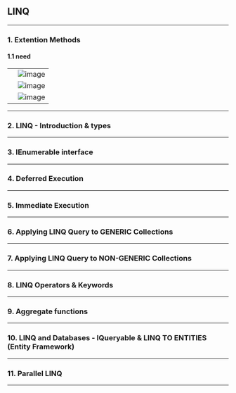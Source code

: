 ## LINQ

----------------------------------------------------------------------------------------
### 1. Extention Methods

  #### 1.1  need
| | |
|-|-|
| | ![image](https://github.com/user-attachments/assets/2ffed5d7-1972-4361-921e-9846fb6b3a0a)  | 
| |   ![image](https://github.com/user-attachments/assets/fe6dcb44-6d4f-42b1-953b-968e28c43c80) |
| | ![image](https://github.com/user-attachments/assets/fb97dbb5-db6c-49e5-b3a6-b9fba1f46bab) |


----------------------------------------------------------------------------------------
### 2. LINQ - Introduction & types

----------------------------------------------------------------------------------------
### 3. IEnumerable interface

----------------------------------------------------------------------------------------
### 4. Deferred Execution

----------------------------------------------------------------------------------------
### 5. Immediate Execution

----------------------------------------------------------------------------------------
### 6. Applying LINQ Query to GENERIC Collections 

----------------------------------------------------------------------------------------
### 7. Applying LINQ Query to NON-GENERIC Collections 

----------------------------------------------------------------------------------------
### 8. LINQ Operators & Keywords

----------------------------------------------------------------------------------------
### 9. Aggregate functions

----------------------------------------------------------------------------------------
### 10. LINQ and Databases - IQueryable & LINQ TO ENTITIES (Entity Framework) 

----------------------------------------------------------------------------------------
### 11. Parallel LINQ

----------------------------------------------------------------------------------------

